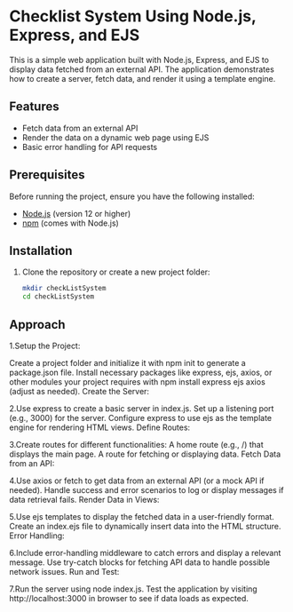 # Checklist System Using Node.js, Express, and EJS

This is a simple web application built with Node.js, Express, and EJS to display data fetched from an external API. The application demonstrates how to create a server, fetch data, and render it using a template engine.

## Features
- Fetch data from an external API
- Render the data on a dynamic web page using EJS
- Basic error handling for API requests

## Prerequisites
Before running the project, ensure you have the following installed:
- [Node.js](https://nodejs.org/) (version 12 or higher)
- [npm](https://www.npmjs.com/) (comes with Node.js)

## Installation

1. Clone the repository or create a new project folder:
   ```bash
   mkdir checkListSystem
   cd checkListSystem
## Approach
1.Setup the Project:

Create a project folder and initialize it with npm init to generate a package.json file.
Install necessary packages like express, ejs, axios, or other modules your project requires with npm install express ejs axios (adjust as needed).
Create the Server:

2.Use express to create a basic server in index.js.
Set up a listening port (e.g., 3000) for the server.
Configure express to use ejs as the template engine for rendering HTML views.
Define Routes:

3.Create routes for different functionalities:
A home route (e.g., /) that displays the main page.
A route for fetching or displaying data.
Fetch Data from an API:

4.Use axios or fetch to get data from an external API (or a mock API if needed).
Handle success and error scenarios to log or display messages if data retrieval fails.
Render Data in Views:

5.Use ejs templates to display the fetched data in a user-friendly format.
Create an index.ejs file to dynamically insert data into the HTML structure.
Error Handling:

6.Include error-handling middleware to catch errors and display a relevant message.
Use try-catch blocks for fetching API data to handle possible network issues.
Run and Test:

7.Run the server using node index.js.
Test the application by visiting http://localhost:3000 in browser to see if data loads as expected.
